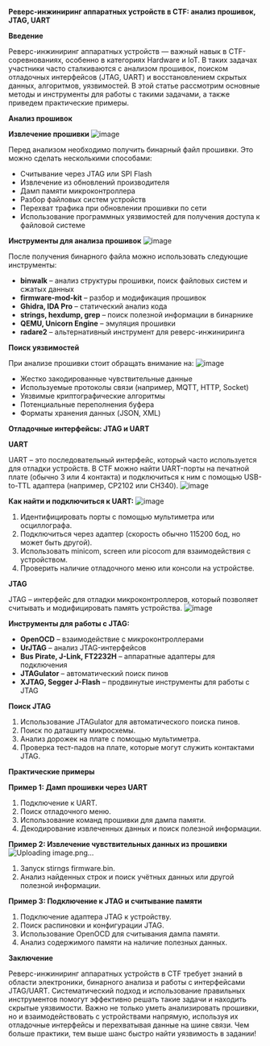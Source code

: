 **Реверс-инжиниринг аппаратных устройств в CTF: анализ прошивок, JTAG, UART**

**Введение**

Реверс-инжиниринг аппаратных устройств — важный навык в CTF-соревнованиях, особенно в категориях Hardware и IoT. В таких задачах участники часто сталкиваются с анализом прошивок, поиском отладочных интерфейсов (JTAG, UART) и восстановлением скрытых данных, алгоритмов, уязвимостей. В этой статье рассмотрим основные методы и инструменты для работы с такими задачами, а также приведем практические примеры.

**Анализ прошивок**

**Извлечение прошивки**
![image](https://github.com/user-attachments/assets/1a0cc82b-20e0-4710-b476-433ddf37da6b)

Перед анализом необходимо получить бинарный файл прошивки. Это можно сделать несколькими способами:

- Считывание через JTAG или SPI Flash
- Извлечение из обновлений производителя
- Дамп памяти микроконтроллера
- Разбор файловых систем устройств
- Перехват трафика при обновлении прошивки по сети
- Использование программных уязвимостей для получения доступа к файловой системе

**Инструменты для анализа прошивок**
![image](https://github.com/user-attachments/assets/648e30f8-5622-45e3-ac50-735ac2b99ee7)

После получения бинарного файла можно использовать следующие инструменты:

- **binwalk** – анализ структуры прошивки, поиск файловых систем и сжатых данных
- **firmware-mod-kit** – разбор и модификация прошивок
- **Ghidra, IDA Pro** – статический анализ кода
- **strings, hexdump, grep** – поиск полезной информации в бинарнике
- **QEMU, Unicorn Engine** – эмуляция прошивки
- **radare2** – альтернативный инструмент для реверс-инжиниринга

**Поиск уязвимостей**

При анализе прошивки стоит обращать внимание на:
![image](https://github.com/user-attachments/assets/8d67dc05-df11-410b-b2db-346db5602e6c)

- Жестко закодированные чувствительные данные
- Используемые протоколы связи (например, MQTT, HTTP, Socket)
- Уязвимые криптографические алгоритмы
- Потенциальные переполнения буфера
- Форматы хранения данных (JSON, XML)

**Отладочные интерфейсы: JTAG и UART**

**UART**

UART – это последовательный интерфейс, который часто используется для отладки устройств. В CTF можно найти UART-порты на печатной плате (обычно 3 или 4 контакта) и подключиться к ним с помощью USB-to-TTL адаптера (например, CP2102 или CH340).
![image](https://github.com/user-attachments/assets/8e6b1be0-6e78-4dfc-ac03-288c9d6e2248)

**Как найти и подключиться к UART:**
![image](https://github.com/user-attachments/assets/2201d51f-60ca-437d-94bc-3ece738986aa)

1. Идентифицировать порты с помощью мультиметра или осциллографа.
2. Подключиться через адаптер (скорость обычно 115200 бод, но может быть другой).
3. Использовать minicom, screen или picocom для взаимодействия с устройством.
4. Проверить наличие отладочного меню или консоли на устройстве.

**JTAG**

JTAG – интерфейс для отладки микроконтроллеров, который позволяет считывать и модифицировать память устройства.
![image](https://github.com/user-attachments/assets/c9d70cb4-c7f0-4f34-a980-d8b9851714aa)

**Инструменты для работы с JTAG:**

- **OpenOCD** – взаимодействие с микроконтроллерами
- **UrJTAG** – анализ JTAG-интерфейсов
- **Bus Pirate, J-Link, FT2232H** – аппаратные адаптеры для подключения
- **JTAGulator** – автоматический поиск пинов
- **XJTAG, Segger J-Flash** – продвинутые инструменты для работы с JTAG

**Поиск JTAG**

1. Использование JTAGulator для автоматического поиска пинов.
2. Поиск по даташиту микросхемы.
3. Анализ дорожек на плате с помощью мультиметра.
4. Проверка тест-падов на плате, которые могут служить контактами JTAG.

**Практические примеры**

**Пример 1: Дамп прошивки через UART**

1. Подключение к UART.
1. Поиск отладочного меню.
1. Использование команд прошивки для дампа памяти.
1. Декодирование извлеченных данных и поиск полезной информации.

**Пример 2: Извлечение чувствительных данных из прошивки**
![Uploading image.png…]()

1. Запуск stirngs firmware.bin.
1. Анализ найденных строк и поиск учётных данных или другой полезной информации.

**Пример 3: Подключение к JTAG и считывание памяти**

1. Подключение адаптера JTAG к устройству.
1. Поиск распиновки и конфигурации JTAG.
1. Использование OpenOCD для считывания дампа памяти.
1. Анализ содержимого памяти на наличие полезных данных.

**Заключение**

Реверс-инжиниринг аппаратных устройств в CTF требует знаний в области электроники, бинарного анализа и работы с интерфейсами JTAG/UART. Систематический подход и использование правильных инструментов помогут эффективно решать такие задачи и находить скрытые уязвимости. Важно не только уметь анализировать прошивки, но и взаимодействовать с устройствами напрямую, используя их отладочные интерфейсы и перехватывая данные на шине связи. Чем больше практики, тем выше шанс быстро найти уязвимость в задании!

